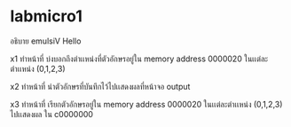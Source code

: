 # labmicro1

อธิบาย emulsiV Hello

x1 ทำหน้าที่ บ่งบอกถึงตำเเหน่งที่ตัวอักษรอยู่ใน memory address 0000020 ในเเต่ละตำเเหน่ง (0,1,2,3)


x2 ทำหน้าที่ นำตัวอักษรที่บันทึกไว้ไปเเสดงผลที่หน้าจอ output


x3 ทำหน้าที่ เรียกตัวอักษรอยู่ใน memory address 0000020 ในเเต่ละตำเเหน่ง (0,1,2,3) ไปเเสดงผล ใน c0000000
